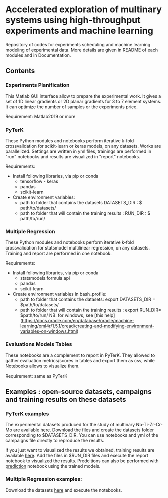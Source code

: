 # Accelerated exploration of multinary systems using high-throughput experiments and machine learning

Repository of codes for experiments scheduling and machine learning modeling of experimental data. 
More details are given in README of each modules and in Documentation. 

## Contents 

### Experiments Planification

This Matlab GUI interface allow to prepare the experimental work. It gives a set of 1D linear gradients or 2D planar gradients for 3 to 7 element systems. It can optimize the number of samples or the experiments price.  

Requirement: Matlab2019 or more 


### PyTerK 

These Python modules and notebooks perform iterative k-fold crossvalidation for scikit-learn or keras models, on any datasets. Works are parallelized. Settings are written in yml files, trainings are performed in "run" notebooks and results are visualized in "report" notebooks.  

Requirements:
* Install following libraries, via pip or conda
	* tensorflow - keras
	* pandas 
	* scikit-learn
* Create environment variables:
	* path to folder that contains the datasets DATASETS_DIR : $ path/to/datasets/
	* path to folder that will contain the training results : RUN_DIR : $ path/to/run/ 

### Multiple Regression

These Python modules and notebooks perform iterative k-fold crossvalidation for statsmodel multilinear regression, on any datasets. Training and report are performed in one notebook. 

Requirements: 
* Install following libraries, via pip or conda
	* statsmodels.formula.api
	* pandas
	* scikit-learn
* Create environment variables in bash_profile:
	* path to folder that contains the datasets: export DATASETS_DIR = $path/to/datasets/
	* path to folder that will contain the training results : export RUN_DIR= $path/to/run/
NB: for windows, see [this help] (https://docs.oracle.com/en/database/oracle/machine-learning/oml4r/1.5.1/oread/creating-and-modifying-environment-variables-on-windows.html)

### Evaluations Models Tables

These notebooks are a complement to report in PyTerK. They allowed to gather evaluation metrics/scores in tables and export them as csv, while Notebooks allows to visualize them. 

Requirement: same as PyTerK


## Examples : open-source datasets, campaigns and training results on these datasets

### PyTerK examples

The experimental datasets produced for the study of multinary Nb-Ti-Zr-Cr-Mo are available [here](https://zenodo.org/record/6104937#.Yg4ifC9ziRs). 
Download the files and create the datasets folder corresponding to $DATASETS_DIR. You can use notebooks and yml of the campaigns file directly to reproduce the results. 

If you just want to visualized the results we obtained, training results are available [here](https://zenodo.org/record/6127502#.YhKccS9zgUs). Add the files in $RUN_DIR files and execute the report notebook to visualized the results. Predcitions can also be performed with [prediction](Examples/prediction.ipynb) notebook using the trained models.

### Multiple Regression examples:

Download the datasets [here](https://zenodo.org/record/6104937#.Yg4ifC9ziRs) and execute the notebooks. 




